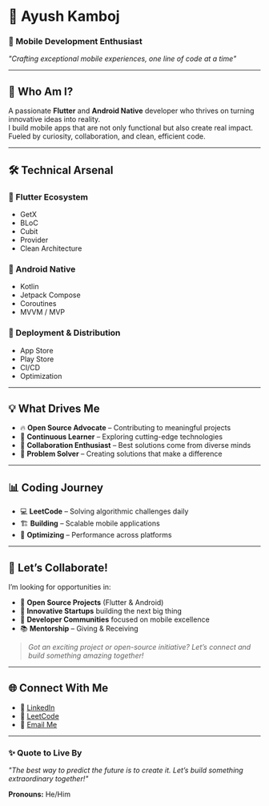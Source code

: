 # 🚀 Ayush Kamboj  

### 📱 Mobile Development Enthusiast  
*"Crafting exceptional mobile experiences, one line of code at a time"*  

---

## 🎯 Who Am I?  
A passionate **Flutter** and **Android Native** developer who thrives on turning innovative ideas into reality.  
I build mobile apps that are not only functional but also create real impact.  
Fueled by curiosity, collaboration, and clean, efficient code.  

---

## 🛠️ Technical Arsenal  

### 🎨 Flutter Ecosystem  
- GetX  
- BLoC  
- Cubit  
- Provider  
- Clean Architecture  

### 📱 Android Native  
- Kotlin  
- Jetpack Compose  
- Coroutines  
- MVVM / MVP  

### 🚀 Deployment & Distribution  
- App Store  
- Play Store  
- CI/CD  
- Optimization  

---

## 💡 What Drives Me  
- 🔥 **Open Source Advocate** – Contributing to meaningful projects  
- 🌟 **Continuous Learner** – Exploring cutting-edge technologies  
- 🤝 **Collaboration Enthusiast** – Best solutions come from diverse minds  
- 🎯 **Problem Solver** – Creating solutions that make a difference  

---

## 📊 Coding Journey  
- 💻 **LeetCode** – Solving algorithmic challenges daily  
- 🏗️ **Building** – Scalable mobile applications  
- 🔧 **Optimizing** – Performance across platforms  

---

## 🤝 Let’s Collaborate!  
I’m looking for opportunities in:  
- 🌟 **Open Source Projects** (Flutter & Android)  
- 🚀 **Innovative Startups** building the next big thing  
- 👥 **Developer Communities** focused on mobile excellence  
- 📚 **Mentorship** – Giving & Receiving  

> *Got an exciting project or open-source initiative? Let’s connect and build something amazing together!*  

---

## 🌐 Connect With Me  
- 💼 [LinkedIn](https://www.linkedin.com/in/kambojayush/)  
- 🧮 [LeetCode](https://leetcode.com/u/Ayu5h_001/)  
- 📧 [Email Me](mailto:ayushkamboj46@gmail.com)  

---

### ✨ Quote to Live By  
*"The best way to predict the future is to create it. Let’s build something extraordinary together!"*  

**Pronouns:** He/Him  
